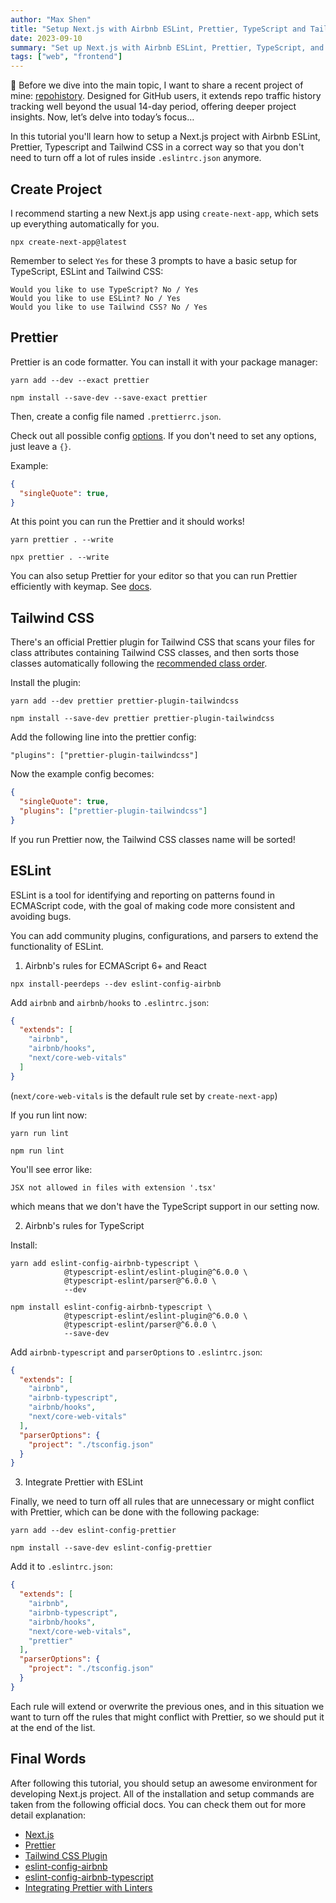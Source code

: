 ```yaml
---
author: "Max Shen"
title: "Setup Next.js with Airbnb ESLint, Prettier, TypeScript and Tailwind CSS"
date: 2023-09-10
summary: "Set up Next.js with Airbnb ESLint, Prettier, TypeScript, and Tailwind CSS for efficient development. A step-by-step guide for a seamless environment."
tags: ["web", "frontend"]
---
```


🚀 Before we dive into the main topic, I want to share a recent project of mine: [repohistory](https://github.com/repohistory/repohistory). Designed for GitHub users, it extends repo traffic history tracking well beyond the usual 14-day period, offering deeper project insights. Now, let’s delve into today’s focus…

In this tutorial you'll learn how to setup a Next.js project with Airbnb ESLint, Prettier, Typescript and Tailwind CSS in a correct way so that you don't need to turn off a lot of rules inside `.eslintrc.json` anymore.

## Create Project

I recommend starting a new Next.js app using `create-next-app`, which sets up everything automatically for you.

```
npx create-next-app@latest
```

Remember to select `Yes` for these 3 prompts to have a basic setup for TypeScript, ESLint and Tailwind CSS:

```
Would you like to use TypeScript? No / Yes
Would you like to use ESLint? No / Yes
Would you like to use Tailwind CSS? No / Yes
```

## Prettier

Prettier is an code formatter. You can install it with your package manager:

```
yarn add --dev --exact prettier
```

```
npm install --save-dev --save-exact prettier
```

Then, create a config file named `.prettierrc.json`.

Check out all possible config [options](https://prettier.io/docs/en/options). If you don't need to set any options, just leave a `{}`.

Example:

```json
{
  "singleQuote": true,
}
```

At this point you can run the Prettier and it should works!

```
yarn prettier . --write
```

```
npx prettier . --write
```

You can also setup Prettier for your editor so that you can run Prettier efficiently with keymap. See [docs](https://prettier.io/docs/en/editors).

## Tailwind CSS

There's an official Prettier plugin for Tailwind CSS that scans your files for class attributes containing Tailwind CSS classes, and then sorts those classes automatically following the [recommended class order](https://tailwindcss.com/blog/automatic-class-sorting-with-prettier#how-classes-are-sorted).

Install the plugin:

```
yarn add --dev prettier prettier-plugin-tailwindcss
```

```
npm install --save-dev prettier prettier-plugin-tailwindcss
```

Add the following line into the prettier config:

```
"plugins": ["prettier-plugin-tailwindcss"]
```

Now the example config becomes:

```json
{
  "singleQuote": true,
  "plugins": ["prettier-plugin-tailwindcss"]
}
```

If you run Prettier now, the Tailwind CSS classes name will be sorted!

## ESLint

ESLint is a tool for identifying and reporting on patterns found in ECMAScript code, with the goal of making code more consistent and avoiding bugs.

You can add community plugins, configurations, and parsers to extend the functionality of ESLint.

1. Airbnb's rules for ECMAScript 6+ and React

```
npx install-peerdeps --dev eslint-config-airbnb
```

Add `airbnb` and `airbnb/hooks` to `.eslintrc.json`:

```json
{
  "extends": [
    "airbnb",
    "airbnb/hooks",
    "next/core-web-vitals"
  ]
}
```

(`next/core-web-vitals` is the default rule set by `create-next-app`)

If you run lint now:

```
yarn run lint
```

```
npm run lint
```

You'll see error like:

```
JSX not allowed in files with extension '.tsx'
```

which means that we don't have the TypeScript support in our setting now.

2. Airbnb's rules for TypeScript

Install:

```
yarn add eslint-config-airbnb-typescript \
            @typescript-eslint/eslint-plugin@^6.0.0 \
            @typescript-eslint/parser@^6.0.0 \
            --dev
```

```
npm install eslint-config-airbnb-typescript \
            @typescript-eslint/eslint-plugin@^6.0.0 \
            @typescript-eslint/parser@^6.0.0 \
            --save-dev
```

Add `airbnb-typescript` and `parserOptions` to `.eslintrc.json`:

```json
{
  "extends": [
    "airbnb",
    "airbnb-typescript",
    "airbnb/hooks",
    "next/core-web-vitals"
  ],
  "parserOptions": {
    "project": "./tsconfig.json"
  }
}
```

3. Integrate Prettier with ESLint

Finally, we need to turn off all rules that are unnecessary or might conflict with Prettier, which can be done with the following package:

```
yarn add --dev eslint-config-prettier
```

```
npm install --save-dev eslint-config-prettier
```

Add it to `.eslintrc.json`:

```json
{
  "extends": [
    "airbnb",
    "airbnb-typescript",
    "airbnb/hooks",
    "next/core-web-vitals",
    "prettier"
  ],
  "parserOptions": {
    "project": "./tsconfig.json"
  }
}
```

Each rule will extend or overwrite the previous ones, and in this situation we want to turn off the rules that might conflict with Prettier, so we should put it at the end of the list.

## Final Words

After following this tutorial, you should setup an awesome environment for developing Next.js project. All of the installation and setup commands are taken from the following official docs. You can check them out for more detail explanation:

- [Next.js](https://nextjs.org/docs/getting-started/installation)
- [Prettier](https://prettier.io/docs/en/install)
- [Tailwind CSS Plugin](https://tailwindcss.com/blog/automatic-class-sorting-with-prettier)
- [eslint-config-airbnb](https://www.npmjs.com/package/eslint-config-airbnb)
- [eslint-config-airbnb-typescript](https://www.npmjs.com/package/eslint-config-airbnb-typescript)
- [Integrating Prettier with Linters](https://prettier.io/docs/en/integrating-with-linters.html)
